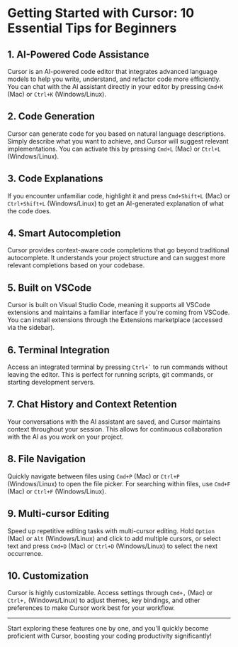 # Getting Started with Cursor: 10 Essential Tips for Beginners

## 1. AI-Powered Code Assistance
Cursor is an AI-powered code editor that integrates advanced language models to help you write, understand, and refactor code more efficiently. You can chat with the AI assistant directly in your editor by pressing `Cmd+K` (Mac) or `Ctrl+K` (Windows/Linux).

## 2. Code Generation
Cursor can generate code for you based on natural language descriptions. Simply describe what you want to achieve, and Cursor will suggest relevant implementations. You can activate this by pressing `Cmd+L` (Mac) or `Ctrl+L` (Windows/Linux).

## 3. Code Explanations
If you encounter unfamiliar code, highlight it and press `Cmd+Shift+L` (Mac) or `Ctrl+Shift+L` (Windows/Linux) to get an AI-generated explanation of what the code does.

## 4. Smart Autocompletion
Cursor provides context-aware code completions that go beyond traditional autocomplete. It understands your project structure and can suggest more relevant completions based on your codebase.

## 5. Built on VSCode
Cursor is built on Visual Studio Code, meaning it supports all VSCode extensions and maintains a familiar interface if you're coming from VSCode. You can install extensions through the Extensions marketplace (accessed via the sidebar).

## 6. Terminal Integration
Access an integrated terminal by pressing `` Ctrl+` `` to run commands without leaving the editor. This is perfect for running scripts, git commands, or starting development servers.

## 7. Chat History and Context Retention
Your conversations with the AI assistant are saved, and Cursor maintains context throughout your session. This allows for continuous collaboration with the AI as you work on your project.

## 8. File Navigation
Quickly navigate between files using `Cmd+P` (Mac) or `Ctrl+P` (Windows/Linux) to open the file picker. For searching within files, use `Cmd+F` (Mac) or `Ctrl+F` (Windows/Linux).

## 9. Multi-cursor Editing
Speed up repetitive editing tasks with multi-cursor editing. Hold `Option` (Mac) or `Alt` (Windows/Linux) and click to add multiple cursors, or select text and press `Cmd+D` (Mac) or `Ctrl+D` (Windows/Linux) to select the next occurrence.

## 10. Customization
Cursor is highly customizable. Access settings through `Cmd+,` (Mac) or `Ctrl+,` (Windows/Linux) to adjust themes, key bindings, and other preferences to make Cursor work best for your workflow.

---

Start exploring these features one by one, and you'll quickly become proficient with Cursor, boosting your coding productivity significantly! 